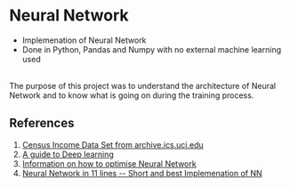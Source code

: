 # Neural Network
- Implemenation of Neural Network
- Done in Python, Pandas and Numpy with no external machine learning used
<br />
The purpose of this project was to understand the architecture of Neural Network and to know what is going on during the training process.<br />

## References
1. [Census Income Data Set from archive.ics.uci.edu ](https://archive.ics.uci.edu/ml/datasets/Census+Income)
2. [A guide to Deep learning](http://yerevann.com/a-guide-to-deep-learning/)
3. [Information on how to optimise Neural Network](http://cs231n.github.io/neural-networks-3/)
4. [Neural Network in 11 lines -- Short and best Implemenation of NN ](http://iamtrask.github.io/2015/07/12/basic-python-network/)
